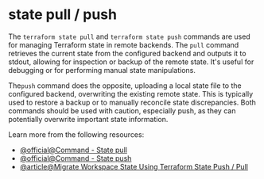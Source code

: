 # state pull / push

The `terraform state pull` and `terraform state push` commands are used for managing Terraform state in remote backends. The `pull` command retrieves the current state from the configured backend and outputs it to stdout, allowing for inspection or backup of the remote state. It's useful for debugging or for performing manual state manipulations.

The`push` command does the opposite, uploading a local state file to the configured backend, overwriting the existing remote state. This is typically used to restore a backup or to manually reconcile state discrepancies. Both commands should be used with caution, especially push, as they can potentially overwrite important state information.

Learn more from the following resources:

- [@official@Command - State pull](https://developer.hashicorp.com/terraform/cli/commands/state/pull)
- [@official@Command - State push](https://developer.hashicorp.com/terraform/cli/commands/state/push)
- [@article@Migrate Workspace State Using Terraform State Push / Pull](https://support.hashicorp.com/hc/en-us/articles/360001151948-Migrate-Workspace-State-Using-Terraform-State-Push-Pull)